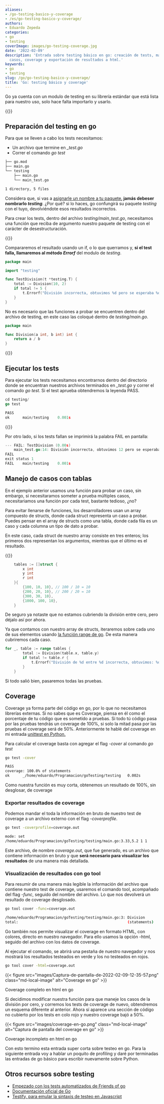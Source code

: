 ```yaml
---
aliases:
- /go-testing-basico-y-coverage
- /es/go-testing-basico-y-coverage/
authors:
- Eduardo Zepeda
categories:
- go
- testing
coverImage: images/go-testing-coverage.jpg
date: '2022-02-09'
description: 'Entrada sobre testing básico en go: creación de tests, manejo de múltiples
  casos, coverage y exportación de resultados a html.'
keywords:
- go
- testing
slug: /go/go-testing-basico-y-coverage/
title: 'Go: testing básico y coverage'
---
```


Go ya cuenta con un modulo de testing en su librería estándar que está lista para nuestro uso, solo hace falta importarlo y usarlo.

{{<box link="/es/pages/go-programming-language-tutorial/" image="https://res.cloudinary.com/dwrscezd2/image/upload/v1717959563/Go_gopher_favicon_uzxa20.svg" type="info" message="¡Hola! ¿Ya sabes que tengo un tutorial completo del lenguaje de programación Go completamente gratis?, puedes encontrarlo directamente en la barra del menú superior o haciendo clic en este panel">}}

## Preparación del testing en go

Para que se lleven a cabo los tests necesitamos:

- Un archivo que termine en _\_test.go_
- Correr el comando _go test_

```bash
├── go.mod
├── main.go
└── testing
    ├── main.go
    └── main_test.go

1 directory, 5 files
```

Considera que, si vas a [asignarle un nombre a tu paquete](/es/go/go-importacion-de-paquetes-y-manejo-de-modulos/)**, jamás debeser nombrarlo _testing_**. ¿Por qué? si lo haces, go confungirá su paquete _testing_ con el tuyo, devolviéndote esos resultados incorrectos.

Para crear los tests, dentro del archivo _testing/main\_test.go_, necesitamos una función que reciba de argumento nuestro paquete de testing con el carácter de desestructuración.

{{<ad0>}}

Compararemos el resultado usando un if, o lo que querramos y, **si el test falla, llamaremos al método _Errorf_** del modulo de _testing_.

```go
package main

import "testing"

func TestDivision(t *testing.T) {
    total := Division(10, 2)
    if total != 5 {
        t.Errorf("División incorrecta, obtuvimos %d pero se esperaba %d", total, 5)
    }
}
```

No es necesario que las funciones a probar se encuentren dentro del archivo de testing, en este caso las coloqué dentro de _testing/main.go_.

```go
package main

func Division(a int, b int) int {
	return a / b
}
```

{{<ad1>}}

## Ejecutar los tests

Para ejecutar los tests necesitamos encontrarnos dentro  del directorio donde se encuentran nuestros archivos terminados en _\_test.go_ y correr el comando _go test_. Si el test aprueba obtendremos la leyenda PASS.

```go
cd testing/
go test

PASS
ok      main/testing    0.001s
```

{{<ad2>}}

Por otro lado, si los tests fallan se imprimirá la palabra FAIL en pantalla:

```go
--- FAIL: TestDivision (0.00s)
    main_test.go:14: División incorrecta, obtuvimos 12 pero se esperaba 5
FAIL
exit status 1
FAIL    main/testing    0.001s
```

## Manejo de casos con tablas

En el ejemplo anterior usamos una función para probar un caso, sin embargo, si necesitaramos someter a prueba múltiples casos, necesitariamos una función por cada test, bastante tedioso, ¿no?

Para evitar llenarse de funciones, los desarrolladores usan un array compuesto de structs, donde cada struct representa un caso a probar. Puedes pensar en el array de structs como una tabla, donde cada fila es un caso y cada columna un tipo de dato a probar.

En este caso, cada struct de nuestro array consiste en tres enteros; los primeros dos representan los argumentos, mientras que el último es el resultado.

{{<ad3>}}

```go
	tables := []struct {
		x int
		y int
		r int
	}{
		{100, 10, 10}, // 100 / 10 = 10
		{200, 20, 10}, // 200 / 20 = 10
		{300, 30, 10},
		{1000, 100, 10},
	}
```

De seguro ya notaste que no estamos cubriendo la división entre cero, pero déjalo así por ahora.

Ya que contamos con nuestro array de structs, iteraremos sobre cada uno de sus elementos usando [la función range de go](/es/go/go-slices-y-arrays/). De esta manera cubriremos cada caso.

```go
for _, table := range tables {
		total := Division(table.x, table.y)
		if total != table.r {
			t.Errorf("División de %d entre %d incorrecta, obtuvimos: %d, pero el resultado es: %d.", table.x, table.y, total, table.r)
		}
	}
```

Si todo salió bien, pasaremos todas las pruebas.

## Coverage

Coverage ya forma parte del código en go, por lo que no necesitamos librerías externas. Si no sabes que es Coverage, piensa en él como el porcentaje de tu código que es sometido a pruebas. Si todo tú código pasa por las pruebas tendrás un coverage de 100%, si solo la mitad pasa por las pruebas el coverage será de 50%. Anteriormente te hablé del coverage en mi entrada [unittest en Python.](/es/python/unittest-python-valen-la-pena-los-tests-en-python/)

Para calcular el coverage basta con agregar el flag _\-cover_ al comando _go test_

```bash
go test -cover

PASS
coverage: 100.0% of statements
ok      _/home/eduardo/Programacion/goTesting/testing   0.002s
```

Como nuestra función es muy corta, obtenemos un resultado de 100%, sin desglosar, de coverage

### Exportar resultados de coverage

Podemos mandar el toda la información en bruto de nuestro test de coverage a un archivo externo con el flag _\-coverprofile_.

```bash
go test -coverprofile=coverage.out

mode: set
/home/eduardo/Programacion/goTesting/testing/main.go:3.33,5.2 1 1
```

Este archivo, de nombre _coverage.out_, que fue generado, es un archivo que contiene información en bruto y que **será necesario para visualizar los resultados** de una manera más detallada.

### Visualización de resultados con go tool

Para resumir de una manera más legible la información del archivo que contiene nuestro test de coverage, usaremos el comando tool, acompañado del flag _\-func_, seguido del nombre del archivo. Lo que nos devolverá un resultado de coverage desglosado.

```bash
go tool cover -func=coverage.out

/home/eduardo/Programacion/goTesting/testing/main.go:3: Division        100.0%
total:                                                  (statements)    100.0%
```

Go también nos permite visualizar el coverage en formato HTML, con colores, directo en nuestro navegador. Para ello usamos la opción -html, seguido del archivo con los datos de coverage.

Al ejecutar el comando, se abrirá una pestaña de nuestro navegador y nos mostrará los resultados testeados en verde y los no testeados en rojos.

```bash
go tool cover -html=coverage.out
```

{{< figure src="images/Captura-de-pantalla-de-2022-02-09-12-35-57.png" class="md-local-image" alt="Coverage en go" >}}

Coverage completo en html en go

Si decidimos modificar nuestra función para que maneje los casos de la división por cero, y corremos los tests de coverage de nuevo, obtendremos un esquema diferente al anterior. Ahora sí aparece una sección de código no cubierto por los tests en colo rojo y nuestro coverage bajó a 50%.

{{< figure src="images/coverage-en-go.png" class="md-local-image" alt="Captura de pantalla del coverage en go" >}}

Coverage incompleto en html en go

Con esto termino esta entrada super corta sobre testeo en go. Para la siguiente entrada voy a hablar un poquito de profiling y daré por terminadas las entradas de go básico para escribir nuevamente sobre Python.

## Otros recursos sobre testing

- [Empezado con los tests automatizados de Friends of go](https://blog.friendsofgo.tech/posts/empezando-con-los-tests-automatizados-en-go/)
- [Documentación oficial de Go](https://pkg.go.dev/testing)
- [Testify, para emular la sintaxis de testeo en Javascript](https://github.com/stretchr/testify#assert-package)